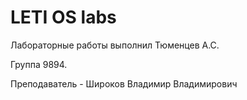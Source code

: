 # LETI OS labs

Лабораторные работы выполнил Тюменцев А.С.

Группа 9894.

Преподаватель - Широков Владимир Владимирович
